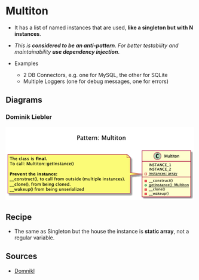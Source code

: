# Multiton

+ It has a list of named instances that are used, **like a singleton but with N instances**.

+ _This is **considered to be an anti-pattern**. For better testability and maintainability **use dependency injection**_.

+ Examples
    + 2 DB Connectors, e.g. one for MySQL, the other for SQLite
    + Multiple Loggers (one for debug messages, one for errors)


## Diagrams
### Dominik Liebler
![](domnikl/diagram.png)


## Recipe
+ The same as Singleton but the house the instance is **static array**, not a regular variable.

## Sources
+ [Domnikl](https://github.com/domnikl/DesignPatternsPHP/tree/master/Creational/Multiton)
